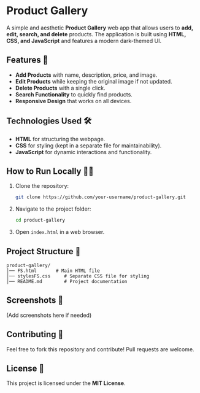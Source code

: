 # Product Gallery

A simple and aesthetic **Product Gallery** web app that allows users to **add, edit, search, and delete** products. The application is built using **HTML, CSS, and JavaScript** and features a modern dark-themed UI.

## Features 🚀
- **Add Products** with name, description, price, and image.
- **Edit Products** while keeping the original image if not updated.
- **Delete Products** with a single click.
- **Search Functionality** to quickly find products.
- **Responsive Design** that works on all devices.

## Technologies Used 🛠️
- **HTML** for structuring the webpage.
- **CSS** for styling (kept in a separate file for maintainability).
- **JavaScript** for dynamic interactions and functionality.

## How to Run Locally 🏃‍♂️
1. Clone the repository:
   ```bash
   git clone https://github.com/your-username/product-gallery.git
   ```
2. Navigate to the project folder:
   ```bash
   cd product-gallery
   ```
3. Open `index.html` in a web browser.

## Project Structure 📁
```
product-gallery/
│── FS.html       # Main HTML file
│── stylesFS.css     # Separate CSS file for styling     
│── README.md        # Project documentation
```

## Screenshots 📸
(Add screenshots here if needed)

## Contributing 🤝
Feel free to fork this repository and contribute! Pull requests are welcome.

## License 📜
This project is licensed under the **MIT License**.

